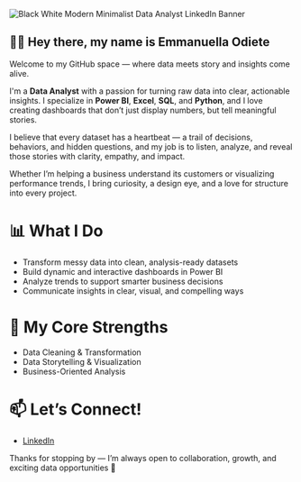 ![Black   White Modern Minimalist Data Analyst LinkedIn Banner](https://github.com/user-attachments/assets/22299878-93fe-4c95-8e96-0bf8ee5e0e30)

## 👋🏽 Hey there, my name is Emmanuella Odiete

Welcome to my GitHub space — where data meets story and insights come alive.

I'm a **Data Analyst** with a passion for turning raw data into clear, actionable insights. I specialize in **Power BI**, **Excel**, **SQL**, and **Python**, and I love creating dashboards that don’t just display numbers, but tell meaningful stories.

I believe that every dataset has a heartbeat — a trail of decisions, behaviors, and hidden questions, and my job is to listen, analyze, and reveal those stories with clarity, empathy, and impact.

Whether I’m helping a business understand its customers or visualizing performance trends, I bring curiosity, a design eye, and a love for structure into every project.

# 📊 What I Do
- Transform messy data into clean, analysis-ready datasets  
- Build dynamic and interactive dashboards in Power BI  
- Analyze trends to support smarter business decisions  
- Communicate insights in clear, visual, and compelling ways

# 🧠 My Core Strengths
- Data Cleaning & Transformation  
- Data Storytelling & Visualization  
- Business-Oriented Analysis  

# 📫 Let’s Connect!
- [LinkedIn](https://www.linkedin.com/in/emmanuella-odiete-3638671a5/)

Thanks for stopping by — I’m always open to collaboration, growth, and exciting data opportunities 🚀
